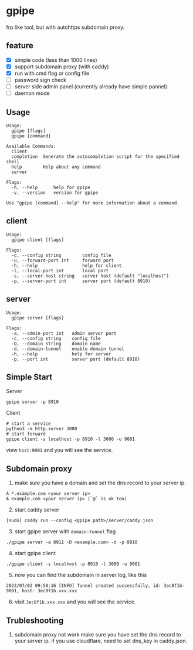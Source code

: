 # gpipe

frp like tool, but with autohttps subdomain proxy.

## feature
- [x] simple code (less than 1000 lines) 
- [x] support subdomain proxy (with caddy)
- [x] run with cmd flag or config file
- [ ] password sign check
- [ ] server side admin panel (currently already have simple pannel)
- [ ] daemon mode

## Usage

```
Usage:
  gpipe [flags]
  gpipe [command]

Available Commands:
  client      
  completion  Generate the autocompletion script for the specified shell
  help        Help about any command
  server      

Flags:
  -h, --help      help for gpipe
  -v, --version   version for gpipe

Use "gpipe [command] --help" for more information about a command.
```

## client
```
Usage:
  gpipe client [flags]

Flags:
  -c, --config string        config file
  -u, --forward-port int     forward port
  -h, --help                 help for client
  -l, --local-port int       local port
  -s, --server-host string   server host (default "localhost")
  -p, --server-port int      server port (default 8910)
```

## server 
```
Usage:
  gpipe server [flags]

Flags:
  -a, --admin-port int   admin server port
  -c, --config string    config file
  -D, --domain string    domain name
  -d, --domain-tunnel    enable domain tunnel
  -h, --help             help for server
  -p, --port int         server port (default 8910)
```

## Simple Start

Server
```
gpipe server -p 8910
```

Client
```
# start a service
python3 -m http.server 3000
# start forward
gpipe client -s localhost -p 8910 -l 3000 -u 9001
```

view `host:9001` and you will see the service.

## Subdomain proxy

1. make sure you have a domain and set the dns record to your server ip.

```
A *.example.com <your server ip>
A example.com <your server ip> (`@` is ok too)
```

2. start caddy server
```
[sudo] caddy run --config <gpipe path>/server/caddy.json
```

3. start gpipe server with `domain-tunnel` flag
```
./gpipe server -a 8911 -D <example.com> -d -p 8910
``` 

4. start gpipe client
```
./gpipe client -s localhost -p 8910 -l 3000 -u 9001
```

5. now you can find the subdomain in server log, like this
```
2023/07/02 09:50:16 [INFO] Tunnel created successfully, id: 3ec8f1b-9001, host: 3ec8f1b.xxx.xxx
```

6. visit `3ec8f1b.xxx.xxx` and you will see the service.


## Trubleshooting

1. subdomain proxy not work
make sure you have set the dns record to your server ip. 
if you use cloudflare, need to set dns_key in caddy.json.


